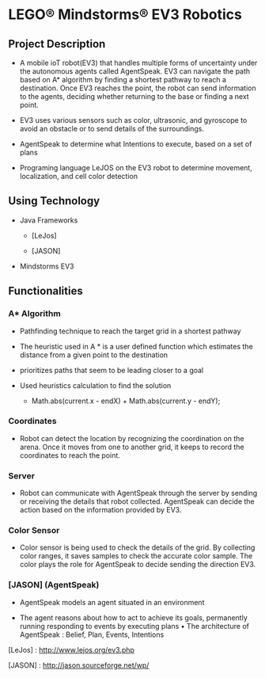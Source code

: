 # LEGO® Mindstorms® EV3 Robotics

## Project Description

* A mobile ioT robot(EV3) that handles multiple forms of uncertainty under the autonomous agents called AgentSpeak. EV3 can navigate the path based on A* algorithm by finding a shortest pathway to reach a destination. Once EV3 reaches the point, the robot can send information to the agents, deciding whether returning to the base or finding a next point.

* EV3 uses various sensors such as color, ultrasonic, and gyroscope to avoid an obstacle or to send details of the surroundings.

* AgentSpeak to determine what Intentions to execute, based on a set of plans

* Programing language LeJOS on the EV3 robot to determine movement, localization, and cell color detection

## Using Technology

* Java Frameworks

  * [LeJos] 
  
  * [JASON]  

* Mindstorms EV3

## Functionalities

### A* Algorithm

* Pathfinding technique to reach the target grid in a shortest pathway

* The heuristic used in A * is a user defined function which estimates the distance from a given point to the destination

* prioritizes paths that seem to be leading closer to a goal

* Used heuristics calculation to find the solution
  
  * Math.abs(current.x - endX) + Math.abs(current.y - endY);

### Coordinates

* Robot can detect the location by recognizing the coordination on the arena. Once it moves from one to another grid, it keeps to record the coordinates to reach the point.


### Server

* Robot can communicate with AgentSpeak through the server by sending or receiving the details that robot collected. AgentSpeak can decide the action based on the information provided by EV3.

### Color Sensor

* Color sensor is being used to check the details of the grid. By collecting color ranges, it saves samples to check the accurate color sample. The color plays the role for AgentSpeak to
decide sending the direction EV3.

### [JASON] (AgentSpeak)

* AgentSpeak models an agent situated in an environment

* The agent reasons about how to act to achieve its goals, permanently running responding to events by executing plans • The architecture of AgentSpeak : Belief, Plan, Events, Intentions


[LeJos] : http://www.lejos.org/ev3.php
  
[JASON] : http://jason.sourceforge.net/wp/
